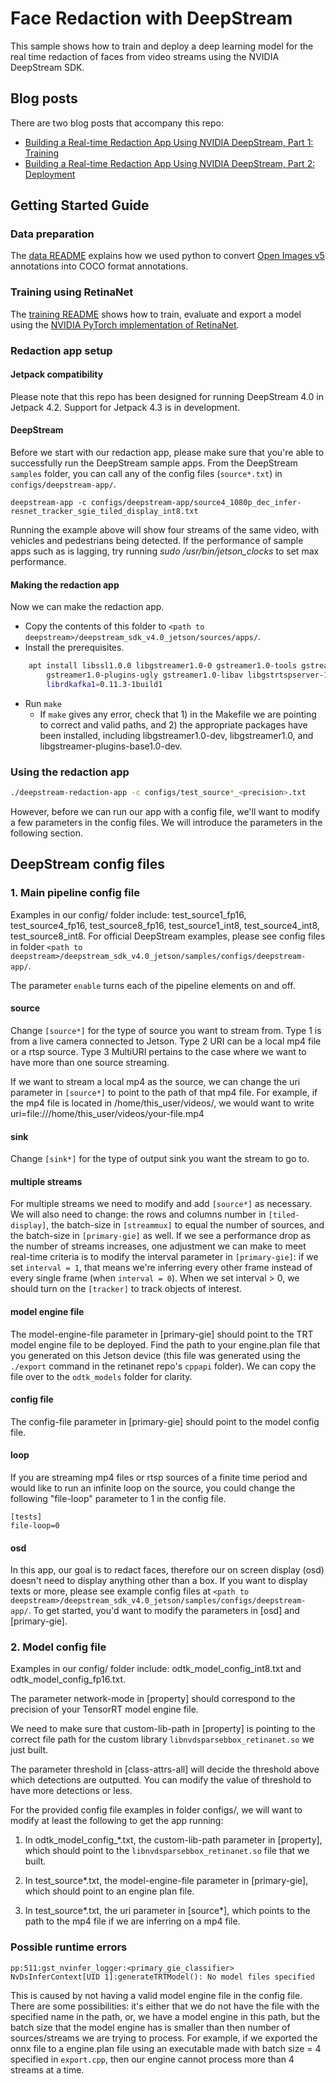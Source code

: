 # Face Redaction with DeepStream

This sample shows how to train and deploy a deep learning model for the real time redaction of faces from video streams using the NVIDIA DeepStream SDK.

## Blog posts
There are two blog posts that accompany this repo:
- [Building a Real-time Redaction App Using NVIDIA DeepStream, Part 1: Training](https://devblogs.nvidia.com/real-time-redaction-app-nvidia-deepstream-part-1-training/)
- [Building a Real-time Redaction App Using NVIDIA DeepStream, Part 2: Deployment](https://devblogs.nvidia.com/real-time-redaction-app-nvidia-deepstream-part-2-deployment/)

## Getting Started Guide

### Data preparation

The [data README](DATA_README.md) explains how we used python to convert 
[Open Images v5](https://storage.googleapis.com/openimages/web/index.html) annotations into COCO format annotations. 

### Training using RetinaNet

The [training README](TRAINING_README.md) shows how to train, evaluate and export a model using the [NVIDIA PyTorch implementation of RetinaNet](https://github.com/NVIDIA/retinanet-examples).

### Redaction app setup

#### Jetpack compatibility

Please note that this repo has been designed for running DeepStream 4.0 in Jetpack 4.2. Support for Jetpack 4.3 is in development. 

#### DeepStream
Before we start with our redaction app, please make sure that you're able to successfully run the DeepStream sample apps. 
From the DeepStream `samples` folder, you can call any of the config files (`source*.txt`) in `configs/deepstream-app/`.
```
deepstream-app -c configs/deepstream-app/source4_1080p_dec_infer-resnet_tracker_sgie_tiled_display_int8.txt 
```
Running the example above will show four streams of the same video, with vehicles and pedestrians being detected. If the performance of sample apps such as is lagging, try running *sudo /usr/bin/jetson_clocks* to set max performance.

#### Making the redaction app

Now we can make the redaction app.

* Copy the contents of this folder to `<path to deepstream>/deepstream_sdk_v4.0_jetson/sources/apps/`.
* Install the prerequisites.

```bash
    apt install libssl1.0.0 libgstreamer1.0-0 gstreamer1.0-tools gstreamer1.0-plugins-good gstreamer1.0-plugins-bad \ 
        gstreamer1.0-plugins-ugly gstreamer1.0-libav libgstrtspserver-1.0-0 libjansson4=2.11-1 \ 
        librdkafka1=0.11.3-1build1
```

* Run `make`
  * If `make` gives any error, check that 1) in the Makefile we are pointing to correct and valid paths, and 2) the appropriate packages have been installed, including libgstreamer1.0-dev, libgstreamer1.0, and libgstreamer-plugins-base1.0-dev.


### Using the redaction app

```bash
./deepstream-redaction-app -c configs/test_source*_<precision>.txt
```

However, before we can run our app with a config file, we'll want to modify a few parameters in the config files. We will introduce the parameters in the following section.


## DeepStream config files

### 1. Main pipeline config file

Examples in our config/ folder include: test_source1_fp16, test_source4_fp16, test_source8_fp16, test_source1_int8, test_source4_int8, test_source8_int8. For official DeepStream examples, please see config files in folder `<path to deepstream>/deepstream_sdk_v4.0_jetson/samples/configs/deepstream-app/`.

The parameter `enable` turns each of the pipeline elements on and off.

#### source	

Change `[source*]` for the type of source you want to stream from. Type 1 is from a live camera connected to Jetson. Type 2 URI can be a local mp4 file or a rtsp source. Type 3 MultiURI pertains to the case where we want to have more than one source streaming.

If we want to stream a local mp4 as the source, we can change the uri parameter in `[source*]` to point to the path of that mp4 file. For example, if the mp4 file is located in /home/this_user/videos/, we would want to write uri=file:///home/this_user/videos/your-file.mp4 

#### sink

Change `[sink*]` for the type of output sink you want the stream to go to. 

#### multiple streams	

For multiple streams we need to modify and add `[source*]` as necessary. We will also need to change: the rows and columns number in `[tiled-display]`, the batch-size in `[streammux]` to equal the number of sources, and the batch-size in `[primary-gie]` as well. If we see a performance drop as the number of streams increases, one adjustment we can make to meet real-time criteria is to modify the interval parameter in `[primary-gie]`:
if we set `interval = 1`, that means we're inferring every other frame instead of every single frame (when `interval = 0`). When we set interval > 0, we should turn on the `[tracker]` to track objects of interest.

#### model engine file	

The model-engine-file parameter in [primary-gie] should point to the TRT model engine file to be deployed. Find the path to your engine.plan file that you generated on this Jetson device (this file was generated using the `./export` command in the retinanet repo's `cppapi` folder). We can copy the file over to the `odtk_models` folder for clarity.

#### config file

The config-file parameter in [primary-gie] should point to the model config file.
	
#### loop

If you are streaming mp4 files or rtsp sources of a finite time period and would like to run an infinite loop on the source, you could change the following "file-loop" parameter to 1 in the config file.
```
[tests]
file-loop=0
```
#### osd
    
In this app, our goal is to redact faces, therefore our on screen display (osd) doesn't need to display anything other than a box. If you want to display texts or more, please see example config files at `<path to deepstream>/deepstream_sdk_v4.0_jetson/samples/configs/deepstream-app/`. To get started, you'd want to modify the parameters in [osd] and [primary-gie]. 

### 2. Model config file

Examples in our config/ folder include: odtk_model_config_int8.txt and odtk_model_config_fp16.txt.

The parameter network-mode in [property] should correspond to the precision of your TensorRT model engine file. 

We need to make sure that custom-lib-path in [property] is pointing to the correct file path for the custom library `libnvdsparsebbox_retinanet.so` we just built. 

The parameter threshold in [class-attrs-all] will decide the threshold above which detections are outputted. You can modify the value of threshold to have more detections or less.


For the provided config file examples in folder configs/, we will want to modify at least the following to get the app running:

1. In odtk_model_config_*.txt, the custom-lib-path parameter in [property], which should point to the `libnvdsparsebbox_retinanet.so` file that we built.

2. In test_source*.txt, the model-engine-file parameter in [primary-gie], which should point to an engine plan file.
	
3. In test_source*.txt, the uri parameter in [source*], which points to the path to the mp4 file if we are inferring on a mp4 file.

	


### Possible runtime errors

 
```
pp:511:gst_nvinfer_logger:<primary_gie_classifier> NvDsInferContext[UID 1]:generateTRTModel(): No model files specified
```
	

This is caused by not having a valid model engine file in the config file. There are some possibilities: it's either that we do not have the file with the specified name in the path, or, we have a model engine in this path, but the batch size that the model engine has is smaller than then number of sources/streams we are trying to process. For example, if we exported the onnx file to a engine.plan file using an executable made with batch size = 4 specified in `export.cpp`, then our engine cannot process more than 4 streams at a time.



